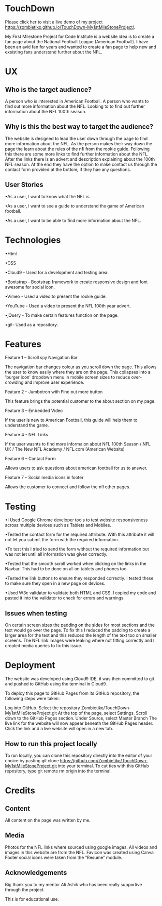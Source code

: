 <h1>TouchDown</H1>

Please click her to visit a live demo of my project https://zombietiko.github.io/TouchDown-My1stMileStoneProject/.

My First Milestone Project for Code Institute is a website idea is to create a fan page about the National Football League (American Football).
I have been an avid fan for years and wanted to create a fan page to help new and exsisting fans understand further about the NFL.

<H1>UX</H1>

<h2>Who is the target audience?</h2>

A person who is interested in American Football.
A person who wants to find out more information about the NFL.
Looking to to find out further information about the NFL 100th season.


<h2>Why is this the best way to target the audience?</h2>

The website is designed to lead the user down through the page to find more information about the NFL. 
As the person makes their way down the page the learn about the rules of the nfl from the rookie guide.
Following this there are some more links to find further information about the NFL.
After the links there is an advert and description explaining about the 100th NFL season. 
At the end they have the option to make contact us through the contact form provided at the bottom, if they hae any questions.

<h2>User Stories</h2>

<p>•As a user, I want to know what the NFL is.</P>
<p>•As a user, I want to see a guide to understand the game of American football.</p>
<p>•As a user, I want to be able to find more information about the NFL.</p>



<h1>Technologies</h1>

<p>•Html</p>
<p>•CSS</P>
<p>•Cloud9 - Used for a development and testing area.</P>
<p>•Bootstrap - Bootstrap framework to create responsive design and font awesome for social icon.</P>
<p>•Vimeo - Used a video to present the rookie guide.</P>
<p>•YouTube - Used a video to present the NFL 100th  year advert.</P>
<p>•jQuery - To make certain features function on the page.</P>
<p>•git- Used as a repository.</P>


<h1> Features </h1>

<p>Feature 1 – Scroll spy Navigation Bar</p>
<p>The navigation bar changes colour as you scroll down the page. This allows the user to know easily where they are on the page. 
This collapses into a 'burger icon' dropdown menu in mobile screen sizes to reduce over-crowding and improve user experience.</p>

<p>Feature 2 – Jumbotron with Find out more button</p>
This feature brings the potential customer to the about section on my page.</p>

<p>Feature 3 – Embedded Video</p>
If the user is new to American Football, this guide will help them to understand the game.</p>

<p>Feature 4  - NFL Links</p>
If the user wasnts to find more informaion about NFL 100th Season / NFL UK / The New NFL Academy / NFL.com (American Website)</p>

<p>Feature 6 – Contact Form</p>
Allows users to ask questions about american football for us to answer.</p>

<p>Feature 7 – Social media icons in footer</p>
Allows the customer to connect and follow the nfl other pages.</p>


<h1> Testing </h1>

<p>•I Used Google Chrome developer tools to test website responsiveness across multiple devices such as Tablets and Mobiles.</P>
<p>•Tested the contact form for the required attribute. With this attribute it will not let you submit the form with the required information.</P> 
<p>•To test this I tried to send the form without the required information but was not let until all information was given correctly.</P>
<p>•Tested that the smooth scroll worked when clicking on the links in the Navbar. This had to be done on all on tablets and phones too.</P>
<p>•Tested the link buttons to ensure they responded correctly. I tested these to make sure they open in a new page on devices.</P>
<p>•Used W3c validator to validate both HTML and CSS. I copied my code and pasted it into the validator to check for errors and warnings.</P>



<h2>Issues when testing</h2>

On certain screen sizes the padding on the sides for most sections and the text would go over the page.
To fix this I reduced the padding to create a larger area for the text and this reduced the length of the text too on smaller screens.
The NFL link images were leaking where not fitting  correctly and  I created media queries to fix this issue.

<h1> Deployment </h1>

The website was developed using Cloud9 IDE, it was then committed to git and pushed to GitHub using the terminal in Cloud9.

To deploy this page to GitHub Pages from its GitHub repository, the following steps were taken:

Log into GitHub.
Select the repository Zombietiko/TouchDown-My1stMileStoneProject.git
At the top of the page, select Settings.
Scroll down to the GitHub Pages section.
Under Source, select Master Branch
The live link for the website will now appear beneath the GitHub Pages header.
Click the link and a live website will open in a new tab.

<h2>How to run this project locally </h2>

To run locally, you can clone this repository directly into the editor of your choice by pasting git clone 
https://github.com/Zombietiko/TouchDown-My1stMileStoneProject.git into your terminal. 
To cut ties with this GitHub repository, type git remote rm origin into the terminal.

<h1> Credits </h1>

<h2>Content</h2>

All content on the page was written by me.

<h2>Media</h2>

Photos for the NFL links where sourced using google images. All videos and images in this website are from the NFL. 
Favicon was created using Canva Footer social icons were taken from the "Resume" module.

<h2> Acknowledgements </h2>

Big thank you to my mentor Ali Ashik who has been really supportive through the project.

This is for educational use.
